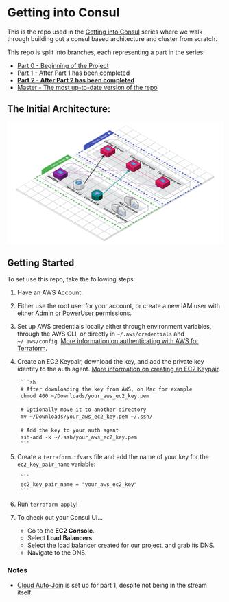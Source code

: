 # Getting into Consul

This is the repo used in the [Getting into Consul](https://youtu.be/0H06VKvlTJQ) series where we walk through building out a consul based architecture and cluster from scratch.

This repo is split into branches, each representing a part in the series:

- [Part 0 - Beginning of the Project](https://github.com/jcolemorrison/getting-into-consul/tree/part-0)
- [Part 1 - After Part 1 has been completed](https://github.com/jcolemorrison/getting-into-consul/tree/part-1)
- **[Part 2 - After Part 2 has been completed](https://github.com/jcolemorrison/getting-into-consul/tree/part-2)**
- [Master - The most up-to-date version of the repo](https://github.com/jcolemorrison/getting-into-consul)

## The Initial Architecture:

![Getting into Consul Infrastructure](docs/getting-into-consul-part-2.png)

## Getting Started

To set use this repo, take the following steps:

1. Have an AWS Account.

2. Either use the root user for your account, or create a new IAM user with either [Admin or PowerUser](https://docs.aws.amazon.com/IAM/latest/UserGuide/access_policies_job-functions.html#jf_developer-power-user) permissions.

3. Set up AWS credentials locally either through environment variables, through the AWS CLI, or directly in `~/.aws/credentials` and `~/.aws/config`.  [More information on authenticating with AWS for Terraform](https://registry.terraform.io/providers/hashicorp/aws/latest/docs#authentication).

4. Create an EC2 Keypair, download the key, and add the private key identity to the auth agent.  [More information on creating an EC2 Keypair](https://docs.aws.amazon.com/AWSEC2/latest/UserGuide/ec2-key-pairs.html).

		```sh
		# After downloading the key from AWS, on Mac for example
		chmod 400 ~/Downloads/your_aws_ec2_key.pem
		
		# Optionally move it to another directory
		mv ~/Downloads/your_aws_ec2_key.pem ~/.ssh/

		# Add the key to your auth agent
		ssh-add -k ~/.ssh/your_aws_ec2_key.pem
		```

5. Create a `terraform.tfvars` file and add the name of your key for the `ec2_key_pair_name` variable:

		```
		ec2_key_pair_name = "your_aws_ec2_key"
		```

6. Run `terraform apply`!

7. To check out your Consul UI...

	- Go to the **EC2 Console**.
	- Select **Load Balancers**.
	- Select the load balancer created for our project, and grab its DNS.
	- Navigate to the DNS.

### Notes

- [Cloud Auto-Join](https://www.consul.io/docs/install/cloud-auto-join) is set up for part 1, despite not being in the stream itself.